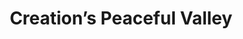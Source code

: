 ---
title: Creation’s Peaceful Valley
picture: creationsPeacefulValley.jpg
viewer_title: Creation’s Peaceful Valley
thumbnail: creationsPeacefulValley_t.jpg
alt: Creation’s Peaceful Valley
medium: Oil
width: 24"
height: 36"
---